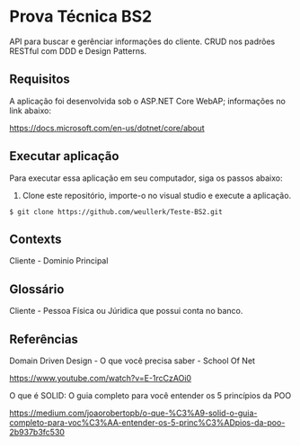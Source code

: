 # Prova Técnica BS2

API para buscar e gerênciar informações do cliente.
CRUD nos padrões RESTful com DDD e Design Patterns.

## Requisitos

A aplicação foi desenvolvida sob o ASP.NET Core WebAP; informações no link abaixo:

https://docs.microsoft.com/en-us/dotnet/core/about

## Executar aplicação

Para executar essa aplicação em seu computador, siga os passos abaixo:

1) Clone este repositório, importe-o no visual studio e execute a aplicação.

```shell
$ git clone https://github.com/weullerk/Teste-BS2.git
```

## Contexts
Cliente - Dominio Principal

## Glossário
Cliente - Pessoa Física ou Júridica que possui conta no banco.


## Referências

Domain Driven Design - O que você precisa saber - School Of Net

https://www.youtube.com/watch?v=E-1rcCzAOi0

O que é SOLID: O guia completo para você entender os 5 princípios da POO

https://medium.com/joaorobertopb/o-que-%C3%A9-solid-o-guia-completo-para-voc%C3%AA-entender-os-5-princ%C3%ADpios-da-poo-2b937b3fc530